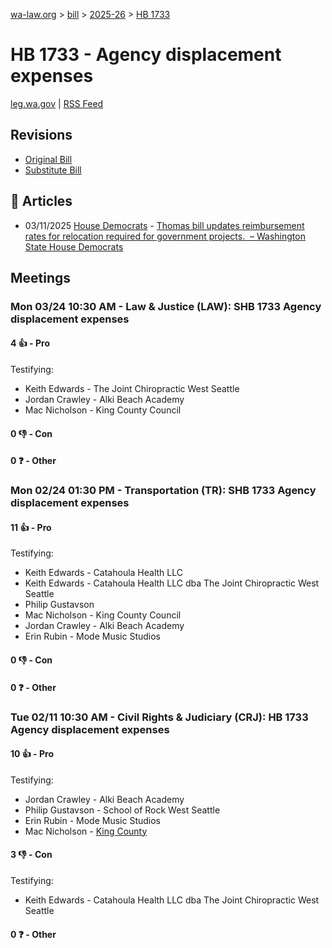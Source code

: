[wa-law.org](/) > [bill](/bill/) > [2025-26](/bill/2025-26/) > [HB 1733](/bill/2025-26/hb/1733/)

# HB 1733 - Agency displacement expenses
[leg.wa.gov](https://app.leg.wa.gov/billsummary?BillNumber=1733&Year=2025&Initiative=false) | [RSS Feed](./rss.xml)

## Revisions
* [Original Bill](1/)
* [Substitute Bill](S/)

## 📰 Articles
* 03/11/2025 [House Democrats](/org/house_democrats/) - [Thomas bill updates reimbursement rates for relocation required for government projects.  – Washington State House Democrats](https://housedemocrats.wa.gov/blog/2025/03/11/thomas-bill-updates-reimbursement-rates-for-relocation-required-for-government-projects/#:~:text=House%20Bill%201733)

## Meetings
### Mon 03/24 10:30 AM - Law & Justice (LAW): SHB 1733 Agency displacement expenses
#### 4 👍 - Pro
Testifying:
* Keith Edwards - The Joint Chiropractic West Seattle
* Jordan Crawley - Alki Beach Academy
* Mac Nicholson - King County Council

#### 0 👎 - Con

#### 0 ❓ - Other

### Mon 02/24 01:30 PM - Transportation (TR): SHB 1733 Agency displacement expenses
#### 11 👍 - Pro
Testifying:
* Keith Edwards - Catahoula Health LLC
* Keith Edwards - Catahoula Health LLC dba The Joint Chiropractic West Seattle
* Philip Gustavson
* Mac Nicholson - King County Council
* Jordan Crawley - Alki Beach Academy
* Erin Rubin - Mode Music Studios

#### 0 👎 - Con

#### 0 ❓ - Other

### Tue 02/11 10:30 AM - Civil Rights & Judiciary (CRJ): HB 1733 Agency displacement expenses
#### 10 👍 - Pro
Testifying:
* Jordan Crawley - Alki Beach Academy
* Philip Gustavson - School of Rock West Seattle
* Erin Rubin - Mode Music Studios
* Mac Nicholson - [King County](/org/king_county/)

#### 3 👎 - Con
Testifying:
* Keith Edwards - Catahoula Health LLC dba The Joint Chiropractic West Seattle

#### 0 ❓ - Other
